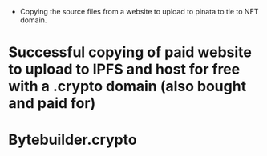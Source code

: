 * Copying the source files from a website to upload to pinata to tie to NFT domain.

# Successful copying of paid website to upload to IPFS and host for free with a .crypto domain (also bought and paid for)

# Bytebuilder.crypto

